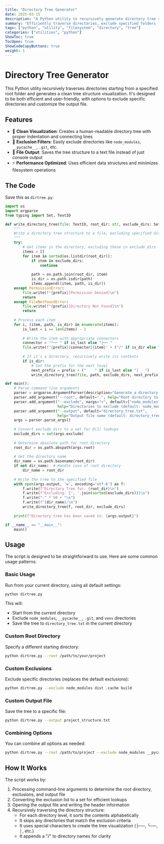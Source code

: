 ```yaml
---
title: "Directory Tree Generator"
date: 2025-03-15
description: "A Python utility to recursively generate directory tree structures and save them to text files"
summary: "Efficiently traverse directories, exclude specified folders like node_modules and __pycache__, and generate a clean tree visualization in a text file."
tags: ["python", "utility", "filesystem", "directory", "tree"]
categories: ["utilities", "python"]
ShowToc: true
TocOpen: true
ShowCodeCopyButtons: true
weight: 1
---
```


# Directory Tree Generator

This Python utility recursively traverses directories starting from a specified root folder and generates a clean tree structure visualization. It's designed to be both efficient and user-friendly, with options to exclude specific directories and customize the output file.

## Features

- 🌳 **Clean Visualization**: Creates a human-readable directory tree with proper indentation and connecting lines
- 🚫 **Exclusion Filters**: Easily exclude directories like `node_modules`, `__pycache__`, `.git`, etc.
- 💾 **File Output**: Saves the tree structure to a text file instead of just console output
- ⚡ **Performance Optimized**: Uses efficient data structures and minimizes filesystem operations

## The Code

Save this as `dirtree.py`:

```python
import os
import argparse
from typing import Set, TextIO

def write_directory_tree(file: TextIO, root_dir: str, exclude_dirs: Set[str], prefix: str = ""):
    """
    Write a directory tree structure to a file, excluding specified directories.
    """
    try:
        # Get items in the directory, excluding those in exclude_dirs
        items = []
        for item in sorted(os.listdir(root_dir)):
            if item in exclude_dirs:
                continue
            
            path = os.path.join(root_dir, item)
            is_dir = os.path.isdir(path)
            items.append((item, path, is_dir))
    except PermissionError:
        file.write(f"{prefix}[Permission Denied]\n")
        return
    except FileNotFoundError:
        file.write(f"{prefix}[Directory Not Found]\n")
        return
    
    # Process each item
    for i, (item, path, is_dir) in enumerate(items):
        is_last = i == len(items) - 1
        
        # Write the item with appropriate connectors
        connector = "└── " if is_last else "├── "
        file.write(f"{prefix}{connector}{item}" + ("/" if is_dir else "") + "\n")
        
        # If it's a directory, recursively write its contents
        if is_dir:
            # Set the prefix for the next level
            next_prefix = prefix + ("    " if is_last else "│   ")
            write_directory_tree(file, path, exclude_dirs, next_prefix)

def main():
    # Parse command line arguments
    parser = argparse.ArgumentParser(description="Generate a directory tree structure")
    parser.add_argument("--root", default=".", help="Root directory to start from (default: current directory)")
    parser.add_argument("--exclude", nargs="+", default=["node_modules", "__pycache__", ".git", "venv"], 
                        help="Directories to exclude (default: node_modules, __pycache__, .git, venv)")
    parser.add_argument("--output", default="directory_tree.txt", 
                        help="Output file name (default: directory_tree.txt)")
    args = parser.parse_args()
    
    # Convert exclude_dirs to a set for O(1) lookups
    exclude_dirs = set(args.exclude)
    
    # Determine absolute path for root directory
    root_dir = os.path.abspath(args.root)
    
    # Get the directory name
    dir_name = os.path.basename(root_dir)
    if not dir_name:  # Handle case of root directory
        dir_name = root_dir
    
    # Write the tree to the specified file
    with open(args.output, 'w', encoding='utf-8') as f:
        f.write(f"Directory Tree for: {root_dir}\n")
        f.write(f"Excluding: {', '.join(sorted(exclude_dirs))}\n")
        f.write("-" * 50 + "\n")
        f.write(f"{dir_name}/\n")
        write_directory_tree(f, root_dir, exclude_dirs)
    
    print(f"Directory tree has been saved to: {args.output}")

if __name__ == "__main__":
    main()
```

## Usage

The script is designed to be straightforward to use. Here are some common usage patterns:

### Basic Usage

Run from your current directory, using all default settings:

```bash
python dirtree.py
```

This will:
- Start from the current directory
- Exclude `node_modules`, `__pycache__`, `.git`, and `venv` directories
- Save the tree to `directory_tree.txt` in the current directory

### Custom Root Directory

Specify a different starting directory:

```bash
python dirtree.py --root /path/to/your/project
```

### Custom Exclusions

Exclude specific directories (replaces the default exclusions):

```bash
python dirtree.py --exclude node_modules dist .cache build
```

### Custom Output File

Save the tree to a specific file:

```bash
python dirtree.py --output project_structure.txt
```

### Combining Options

You can combine all options as needed:

```bash
python dirtree.py --root /path/to/project --exclude node_modules __pycache__ .git dist --output project_map.txt
```

## How It Works

The script works by:

1. Processing command-line arguments to determine the root directory, exclusions, and output file
2. Converting the exclusion list to a set for efficient lookups
3. Opening the output file and writing the header information
4. Recursively traversing the directory structure:
   - For each directory level, it sorts the contents alphabetically
   - It skips any directories that match the exclusion criteria
   - It uses special characters to create the tree visualization (├──, └──, │, etc.)
   - It appends a "/" to directory names for clarity
